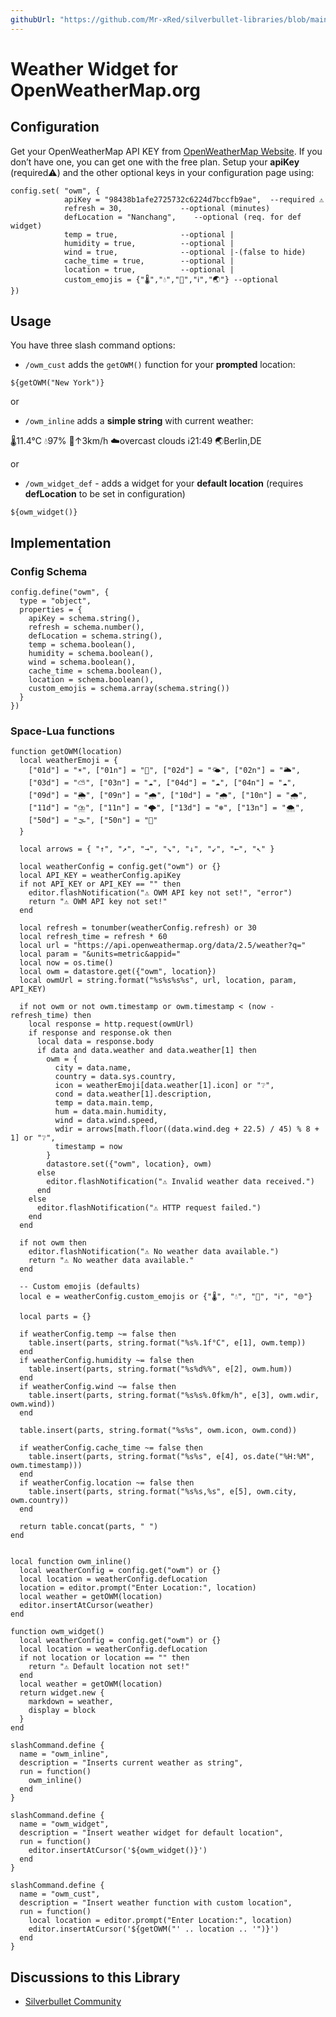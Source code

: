 ```yaml
---
githubUrl: "https://github.com/Mr-xRed/silverbullet-libraries/blob/main/OpenWeatherMap_Widgets.md"
---
```


# Weather Widget for OpenWeatherMap.org

## Configuration

Get your OpenWeatherMap API KEY from [OpenWeatherMap Website](https://home.openweathermap.org/api_keys). If you don’t have one, you can get one with the free plan.
Setup your **apiKey** (required⚠️) and the other optional keys in your configuration page using:

```space-lua
config.set( "owm", {
            apiKey = "98438b1afe2725732c6224d7bccfb9ae",  --required ⚠️
            refresh = 30,             --optional (minutes)
            defLocation = "Nanchang",    --optional (req. for def widget)
            temp = true,              --optional |
            humidity = true,          --optional |
            wind = true,              --optional |-(false to hide)
            cache_time = true,        --optional |
            location = true,          --optional |
            custom_emojis = {"🌡️","💧","🍃","ℹ️","🌏"} --optional
}) 
```

## Usage

You have three slash command options:
 
  * `/owm_cust` adds the `getOWM()` function for your **prompted** location:

  `${getOWM("New York")}`

or

  * `/owm_inline` adds a **simple string** with current weather:

  🌡️11.4°C 💧97% 🍃↑3km/h ☁️overcast clouds ℹ️21:49 🌏Berlin,DE
  
or

  - `/owm_widget_def` - adds a widget for your **default location**
    (requires **defLocation** to be set in configuration)
  
  `${owm_widget()}`


## Implementation

### Config Schema
```space-lua
config.define("owm", {
  type = "object",
  properties = {
    apiKey = schema.string(),
    refresh = schema.number(),
    defLocation = schema.string(),
    temp = schema.boolean(),
    humidity = schema.boolean(),
    wind = schema.boolean(),
    cache_time = schema.boolean(),
    location = schema.boolean(),
    custom_emojis = schema.array(schema.string())
  }
})
```

### Space-Lua functions
```space-lua    
function getOWM(location)
  local weatherEmoji = {
    ["01d"] = "☀️", ["01n"] = "🌙", ["02d"] = "🌤️", ["02n"] = "🌥️",
    ["03d"] = "⛅", ["03n"] = "☁️", ["04d"] = "☁️", ["04n"] = "☁️",
    ["09d"] = "🌦️", ["09n"] = "🌧️", ["10d"] = "🌧️", ["10n"] = "🌧️",
    ["11d"] = "⛈️", ["11n"] = "🌩️", ["13d"] = "❄️", ["13n"] = "🌨️",
    ["50d"] = "🌫️", ["50n"] = "🌁"
  }

  local arrows = { "↑", "↗︎", "→", "↘︎", "↓", "↙︎", "←", "↖︎" }

  local weatherConfig = config.get("owm") or {}
  local API_KEY = weatherConfig.apiKey
  if not API_KEY or API_KEY == "" then
    editor.flashNotification("⚠️ OWM API key not set!", "error")
    return "⚠️ OWM API key not set!"
  end

  local refresh = tonumber(weatherConfig.refresh) or 30
  local refresh_time = refresh * 60
  local url = "https://api.openweathermap.org/data/2.5/weather?q="
  local param = "&units=metric&appid="
  local now = os.time()
  local owm = datastore.get({"owm", location})
  local owmUrl = string.format("%s%s%s%s", url, location, param, API_KEY)

  if not owm or not owm.timestamp or owm.timestamp < (now - refresh_time) then
    local response = http.request(owmUrl)
    if response and response.ok then
      local data = response.body
      if data and data.weather and data.weather[1] then
        owm = {
          city = data.name,
          country = data.sys.country,
          icon = weatherEmoji[data.weather[1].icon] or "❔",
          cond = data.weather[1].description,
          temp = data.main.temp,
          hum = data.main.humidity,
          wind = data.wind.speed,
          wdir = arrows[math.floor((data.wind.deg + 22.5) / 45) % 8 + 1] or "❔",
          timestamp = now
        }
        datastore.set({"owm", location}, owm)
      else
        editor.flashNotification("⚠️ Invalid weather data received.")
      end
    else
      editor.flashNotification("⚠️ HTTP request failed.")
    end
  end

  if not owm then
    editor.flashNotification("⚠️ No weather data available.")
    return "⚠️ No weather data available."
  end

  -- Custom emojis (defaults)
  local e = weatherConfig.custom_emojis or {"🌡️", "💧", "🍃", "ℹ️", "🌐"}

  local parts = {}

  if weatherConfig.temp ~= false then
    table.insert(parts, string.format("%s%.1f°C", e[1], owm.temp))
  end
  if weatherConfig.humidity ~= false then
    table.insert(parts, string.format("%s%d%%", e[2], owm.hum))
  end
  if weatherConfig.wind ~= false then
    table.insert(parts, string.format("%s%s%.0fkm/h", e[3], owm.wdir, owm.wind))
  end

  table.insert(parts, string.format("%s%s", owm.icon, owm.cond))

  if weatherConfig.cache_time ~= false then
    table.insert(parts, string.format("%s%s", e[4], os.date("%H:%M", owm.timestamp)))
  end
  if weatherConfig.location ~= false then
    table.insert(parts, string.format("%s%s,%s", e[5], owm.city, owm.country))
  end

  return table.concat(parts, " ")
end


local function owm_inline()
  local weatherConfig = config.get("owm") or {}
  local location = weatherConfig.defLocation
  location = editor.prompt("Enter Location:", location)
  local weather = getOWM(location)
  editor.insertAtCursor(weather)
end

function owm_widget()
  local weatherConfig = config.get("owm") or {}
  local location = weatherConfig.defLocation
  if not location or location == "" then
    return "⚠️ Default location not set!"
  end
  local weather = getOWM(location)
  return widget.new {
    markdown = weather,
    display = block
  }
end

slashCommand.define {
  name = "owm_inline",
  description = "Inserts current weather as string",
  run = function()
    owm_inline()
  end
}

slashCommand.define {
  name = "owm_widget",
  description = "Insert weather widget for default location",
  run = function()
    editor.insertAtCursor('${owm_widget()}')
  end
}

slashCommand.define {
  name = "owm_cust",
  description = "Insert weather function with custom location",
  run = function()
    local location = editor.prompt("Enter Location:", location)
    editor.insertAtCursor('${getOWM("' .. location .. '")}')
  end
}
```


## Discussions to this Library
* [Silverbullet Community](https://community.silverbullet.md/t/openweathermap-widget/3440?u=mr.red)